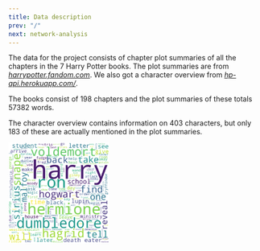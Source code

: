 ```yaml
---
title: Data description
prev: "/"
next: network-analysis
---
```


The data for the project consists of chapter plot summaries of all the chapters in the 7 Harry Potter books. The plot summaries are from [*harrypotter.fandom.com*](https://harrypotter.fandom.com/wiki/Main_Page). We also got a character overview from [*hp-api.herokuapp.com/*](*https://hp-api.herokuapp.com/*). 

The books consist of 198 chapters and the plot summaries of these totals 57382 words.

The character overview contains information on 403 characters, but only 183 of these are actually mentioned in the plot summaries.

<img src="/images/full_word_cloud.png" width="200" />


